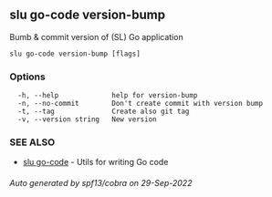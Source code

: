 ## slu go-code version-bump

Bumb & commit version of (SL) Go application

```
slu go-code version-bump [flags]
```

### Options

```
  -h, --help             help for version-bump
  -n, --no-commit        Don't create commit with version bump
  -t, --tag              Create also git tag
  -v, --version string   New version
```

### SEE ALSO

* [slu go-code](slu_go-code.md)	 - Utils for writing Go code

###### Auto generated by spf13/cobra on 29-Sep-2022
